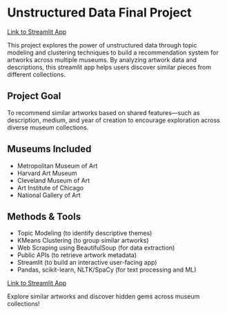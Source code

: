 # Unstructured Data Final Project

[Link to Streamlit App](https://museumapp-qvjnqnzpexfhl7lcggunrq.streamlit.app)

This project explores the power of unstructured data through topic modeling and clustering techniques to build a recommendation system for artworks across multiple museums. By analyzing artwork data and descriptions, this streamlit app helps users discover similar pieces from different collections.
## Project Goal
To recommend similar artworks based on shared features—such as description, medium, and year of creation to encourage exploration across diverse museum collections.


## Museums Included
- Metropolitan Museum of Art
- Harvard Art Museum
- Cleveland Museum of Art
- Art Institute of Chicago
- National Gallery of Art


## Methods & Tools
- Topic Modeling (to identify descriptive themes)
- KMeans Clustering (to group similar artworks)
- Web Scraping using BeautifulSoup (for data extraction)
- Public APIs (to retrieve artwork metadata)
- Streamlit (to build an interactive user-facing app)
- Pandas, scikit-learn, NLTK/SpaCy (for text processing and ML)


[Link to Streamlit App](https://museumapp-qvjnqnzpexfhl7lcggunrq.streamlit.app)

Explore similar artworks and discover hidden gems across museum collections!
